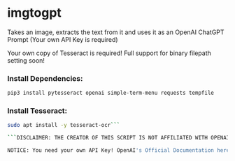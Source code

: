 # imgtogpt
Takes an image, extracts the text from it and uses it as an OpenAI ChatGPT Prompt (Your own API Key is required)

Your own copy of Tesseract is required! Full support for binary filepath setting soon!

### Install Dependencies:
```bash
pip3 install pytesseract openai simple-term-menu requests tempfile
```
### Install Tesseract:
```bash
sudo apt install -y tesseract-ocr```

```DISCLAIMER: THE CREATOR OF THIS SCRIPT IS NOT AFFILIATED WITH OPENAI```

NOTICE: You need your own API Key! OpenAI's Official Documentation here: https://beta.openai.com/docs/api-reference/introduction
